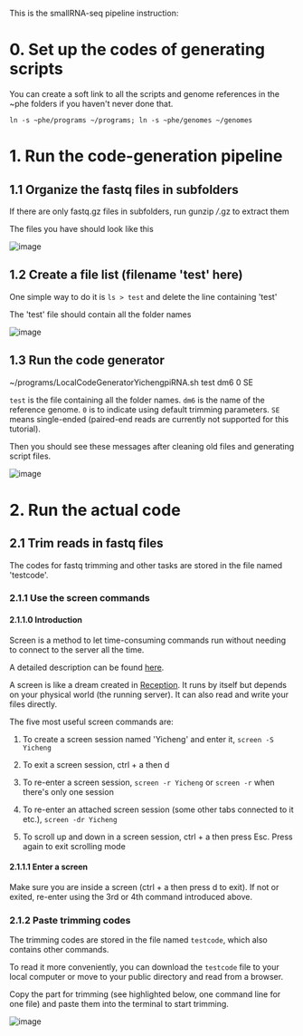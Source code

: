 This is the smallRNA-seq pipeline instruction:

# 0. Set up the codes of generating scripts

You can create a soft link to all the scripts and genome references in the ~phe folders if you haven't never done that.

`ln -s ~phe/programs ~/programs; ln -s ~phe/genomes ~/genomes`

# 1. Run the code-generation pipeline

## 1.1 Organize the fastq files in subfolders

If there are only fastq.gz files in subfolders, run gunzip */*.gz to extract them

The files you have should look like this

![image](https://user-images.githubusercontent.com/4110443/178153762-ae941bc3-4258-4217-a7ae-7f6daf70cf85.png)

## 1.2 Create a file list (filename 'test' here)

One simple way to do it is `ls > test` and delete the line containing 'test'

The 'test' file should contain all the folder names

![image](https://user-images.githubusercontent.com/4110443/178153900-076cb443-f173-4a13-892f-fffee9aebcf2.png)

## 1.3 Run the code generator

~/programs/LocalCodeGeneratorYichengpiRNA.sh test dm6 0 SE

`test` is the file containing all the folder names. `dm6` is the name of the reference genome. `0` is to indicate using default trimming parameters. `SE` means single-ended (paired-end reads are currently not supported for this tutorial). 

Then you should see these messages after cleaning old files and generating script files.

![image](https://user-images.githubusercontent.com/4110443/178153973-7dda5fdd-f049-4eb5-8a06-02b043515eef.png)


# 2. Run the actual code

## 2.1 Trim reads in fastq files

The codes for fastq trimming and other tasks are stored in the file named 'testcode'.

### 2.1.1 Use the screen commands

#### 2.1.1.0 Introduction
Screen is a method to let time-consuming commands run without needing to connect to the server all the time.

A detailed description can be found [here](https://linuxize.com/post/how-to-use-linux-screen/).

A screen is like a dream created in [Reception](https://www.imdb.com/title/tt7311298/). It runs by itself but depends on your physical world (the running server). It can also read and write your files directly.

The five most useful screen commands are:

1. To create a screen session named 'Yicheng' and enter it, `screen -S Yicheng`

2. To exit a screen session, ctrl + a then d

3. To re-enter a screen session, `screen -r Yicheng` or `screen -r` when there's only one session

4. To re-enter an attached screen session (some other tabs connected to it etc.), `screen -dr Yicheng`

5. To scroll up and down in a screen session, ctrl + a then press Esc. Press again to exit scrolling mode

#### 2.1.1.1 Enter a screen
Make sure you are inside a screen (ctrl + a then press d to exit). If not or exited, re-enter using the 3rd or 4th command introduced above. 

### 2.1.2 Paste trimming codes
The trimming codes are stored in the file named `testcode`, which also contains other commands.

To read it more conveniently, you can download the `testcode` file to your local computer or move to your public directory and read from a browser.

Copy the part for trimming (see highlighted below, one command line for one file) and paste them into the terminal to start trimming.

![image](https://user-images.githubusercontent.com/4110443/178154056-76f0f5fc-37d9-4ac4-bf61-7adc4c83ba4b.png)

